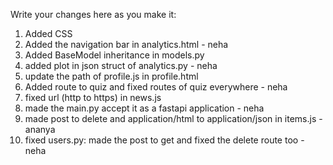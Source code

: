 Write your changes here as you make it:

1. Added CSS
2. Added the navigation bar in analytics.html - neha
3. Added BaseModel inheritance in models.py
4. added plot in json struct of analytics.py - neha
5. update the path of profile.js in profile.html
6. Added route to quiz and fixed routes of quiz everywhere - neha
7. fixed url (http to https) in news.js
8. made the main.py accept it as a fastapi application - neha
9. made post to delete and application/html to application/json in items.js - ananya
10. fixed users.py: made the post to get and fixed the delete route too - neha
